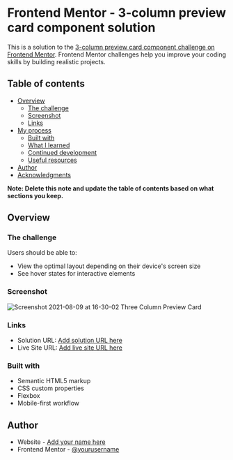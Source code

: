 # Frontend Mentor - 3-column preview card component solution

This is a solution to the [3-column preview card component challenge on Frontend Mentor](https://www.frontendmentor.io/challenges/3column-preview-card-component-pH92eAR2-). Frontend Mentor challenges help you improve your coding skills by building realistic projects.

## Table of contents

- [Overview](#overview)
  - [The challenge](#the-challenge)
  - [Screenshot](#screenshot)
  - [Links](#links)
- [My process](#my-process)
  - [Built with](#built-with)
  - [What I learned](#what-i-learned)
  - [Continued development](#continued-development)
  - [Useful resources](#useful-resources)
- [Author](#author)
- [Acknowledgments](#acknowledgments)

**Note: Delete this note and update the table of contents based on what sections you keep.**

## Overview

### The challenge

Users should be able to:

- View the optimal layout depending on their device's screen size
- See hover states for interactive elements

### Screenshot
![Screenshot 2021-08-09 at 16-30-02 Three Column Preview Card](https://user-images.githubusercontent.com/75600902/128682403-4199893b-5dc8-4dcc-900f-5dd001bf5da6.png)

### Links

- Solution URL: [Add solution URL here](https://your-solution-url.com)
- Live Site URL: [Add live site URL here](https://github.com/adelinejune/3-column-card-preview-component-main.github.io)

### Built with

- Semantic HTML5 markup
- CSS custom properties
- Flexbox
- Mobile-first workflow

## Author

- Website - [Add your name here](https://github.com/adelinejune)
- Frontend Mentor - [@yourusername](https://www.frontendmentor.io/profile/adelinejune)


